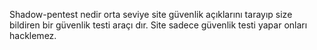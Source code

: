 Shadow-pentest nedir orta seviye site güvenlik açıklarını tarayıp size bildiren bir güvenlik testi araçı dır. 
Site sadece güvenlik testi yapar onları hacklemez. 
